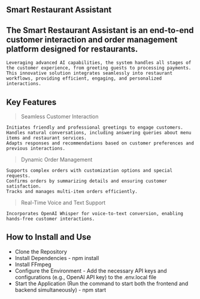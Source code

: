 ## Smart Restaurant Assistant

## The Smart Restaurant Assistant is an end-to-end customer interaction and order management platform designed for restaurants.

    Leveraging advanced AI capabilities, the system handles all stages of the customer experience, from greeting guests to processing payments.
    This innovative solution integrates seamlessly into restaurant workflows, providing efficient, engaging, and personalized interactions.

## Key Features

> Seamless Customer Interaction

    Initiates friendly and professional greetings to engage customers.
    Handles natural conversations, including answering queries about menu items and restaurant services.
    Adapts responses and recommendations based on customer preferences and previous interactions.

> Dynamic Order Management

    Supports complex orders with customization options and special requests.
    Confirms orders by summarizing details and ensuring customer satisfaction.
    Tracks and manages multi-item orders efficiently.

>Real-Time Voice and Text Support

    Incorporates OpenAI Whisper for voice-to-text conversion, enabling hands-free customer interactions.

## How to Install and Use 

- Clone the Repository
- Install Dependencies - npm install
- Install FFmpeg
- Configure the Environment - Add the necessary API keys and configurations (e.g., OpenAI API key) to the .env.local file
- Start the Application (Run the command to start both the frontend and backend simultaneously) - npm start
